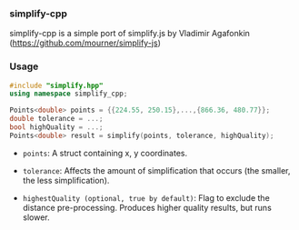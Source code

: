 ### simplify-cpp

simplify-cpp is a simple port of simplify.js by Vladimir Agafonkin (https://github.com/mourner/simplify-js)

### Usage

```c++
#include "simplify.hpp"
using namespace simplify_cpp;

Points<double> points = {{224.55, 250.15},...,{866.36, 480.77}};
double tolerance = ...;
bool highQuality = ...;
Points<double> result = simplify(points, tolerance, highQuality);
```

- `points`: A struct containing x, y coordinates.

- `tolerance`: Affects the amount of simplification that occurs (the smaller, the less simplification).

- `highestQuality (optional, true by default)`: Flag to exclude the distance pre-processing. Produces higher quality results, but runs slower.